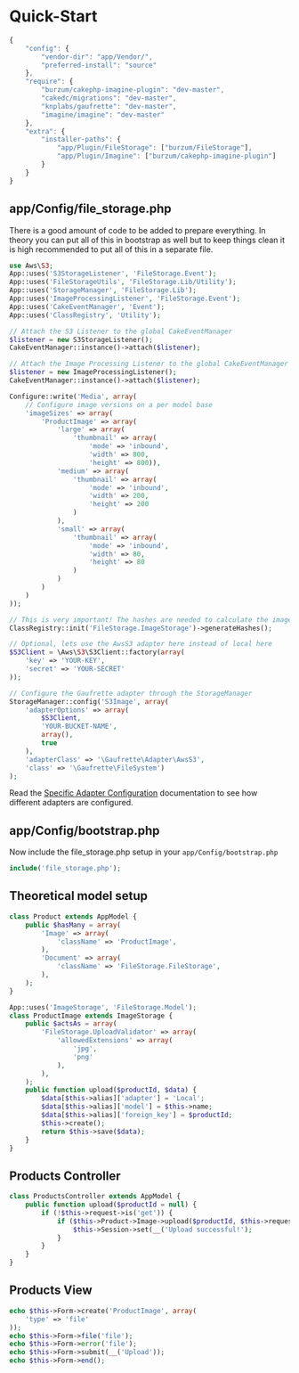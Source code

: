 Quick-Start
===========

```js
{
	"config": {
		"vendor-dir": "app/Vendor/",
		"preferred-install": "source"
	},
	"require": {
		"burzum/cakephp-imagine-plugin": "dev-master",
		"cakedc/migrations": "dev-master",
		"knplabs/gaufrette": "dev-master",
		"imagine/imagine": "dev-master"
	},
	"extra": {
		"installer-paths": {
			"app/Plugin/FileStorage": ["burzum/FileStorage"],
			"app/Plugin/Imagine": ["burzum/cakephp-imagine-plugin"]
		}
	}
}
```

app/Config/file_storage.php
---------------------------

There is a good amount of code to be added to prepare everything. In theory you can put all of this in bootstrap as well but to keep things clean it is high recommended to put all of this in a separate file.

```php
use Aws\S3;
App::uses('S3StorageListener', 'FileStorage.Event');
App::uses('FileStorageUtils', 'FileStorage.Lib/Utility');
App::uses('StorageManager', 'FileStorage.Lib');
App::uses('ImageProcessingListener', 'FileStorage.Event');
App::uses('CakeEventManager', 'Event');
App::uses('ClassRegistry', 'Utility');

// Attach the S3 Listener to the global CakeEventManager
$listener = new S3StorageListener();
CakeEventManager::instance()->attach($listener);

// Attach the Image Processing Listener to the global CakeEventManager
$listener = new ImageProcessingListener();
CakeEventManager::instance()->attach($listener);

Configure::write('Media', array(
	// Configure image versions on a per model base
	'imageSizes' => array(
		'ProductImage' => array(
			'large' => array(
				'thumbnail' => array(
					'mode' => 'inbound',
					'width' => 800,
					'height' => 800)),
			'medium' => array(
				'thumbnail' => array(
					'mode' => 'inbound',
					'width' => 200,
					'height' => 200
				)
			),
			'small' => array(
				'thumbnail' => array(
					'mode' => 'inbound',
					'width' => 80,
					'height' => 80
				)
			)
		)
	)
));

// This is very important! The hashes are needed to calculate the image versions!
ClassRegistry::init('FileStorage.ImageStorage')->generateHashes();

// Optional, lets use the AwsS3 adapter here instead of local here
$S3Client = \Aws\S3\S3Client::factory(array(
	'key' => 'YOUR-KEY',
	'secret' => 'YOUR-SECRET'
));

// Configure the Gaufrette adapter through the StorageManager
StorageManager::config('S3Image', array(
	'adapterOptions' => array(
		$S3Client,
		'YOUR-BUCKET-NAME',
		array(),
		true
	),
	'adapterClass' => '\Gaufrette\Adapter\AwsS3',
	'class' => '\Gaufrette\FileSystem')
);
```

Read the [Specific Adapter Configuration](Specific-Adapter-Configurations.md) documentation to see how different adapters are configured.

app/Config/bootstrap.php
------------------------

Now include the file_storage.php setup in your ```app/Config/bootstrap.php```

```php
include('file_storage.php');
```

Theoretical model setup
-----------------------

```php
class Product extends AppModel {
	public $hasMany = array(
		'Image' => array(
			'className' => 'ProductImage',
		),
		'Document' => array(
			'className' => 'FileStorage.FileStorage',
		),
	);
}
```

```php
App::uses('ImageStorage', 'FileStorage.Model');
class ProductImage extends ImageStorage {
	public $actsAs = array(
		'FileStorage.UploadValidator' => array(
			'allowedExtensions' => array(
				'jpg',
				'png'
			),
		),
	);
	public function upload($productId, $data) {
		$data[$this->alias]['adapter'] = 'Local';
		$data[$this->alias]['model'] = $this->name;
		$data[$this->alias]['foreign_key'] = $productId;
		$this->create();
		return $this->save($data);
	}
}
```

Products Controller
-------------------

```php
class ProductsController extends AppModel {
	public function upload($productId = null) {
		if (!$this->request->is('get')) {
			if ($this->Product->Image->upload($productId, $this->request->data)) {
				$this->Session->set(__('Upload successful!');
			}
		}
	}
}
```

Products View
-------------

```php
echo $this->Form->create('ProductImage', array(
	'type' => 'file'
));
echo $this->Form->file('file');
echo $this->Form->error('file');
echo $this->Form->submit(__('Upload'));
echo $this->Form->end();
```